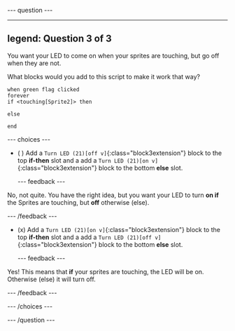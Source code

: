 --- question ---

---
legend: Question 3 of 3
---

You want your LED to come on when your sprites are touching, but go off when they are not.

What blocks would you add to this script to make it work that way?

```blocks3
when green flag clicked
forever
if <touching[Sprite2]> then

else

end
```

--- choices ---

- ( ) Add a `Turn LED (21)[off v]`{:class="block3extension"} block to the top **if-then** slot and a add a `Turn LED (21)[on v]`{:class="block3extension"} block to the bottom **else** slot.

  --- feedback ---

No, not quite. You have the right idea, but you want your LED to turn **on if** the Sprites are touching, but **off** otherwise (else).

  --- /feedback ---

- (x) Add a `Turn LED (21)[on v]`{:class="block3extension"} block to the top **if-then** slot and a add a `Turn LED (21)[off v]`{:class="block3extension"} block to the bottom **else** slot.

  --- feedback ---

Yes! This means that **if** your sprites are touching, the LED will be on. Otherwise (else) it will turn off.

  --- /feedback ---

--- /choices ---

--- /question ---

